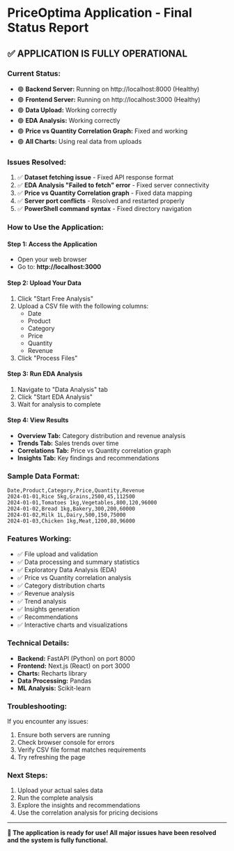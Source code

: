# PriceOptima Application - Final Status Report

## ✅ **APPLICATION IS FULLY OPERATIONAL**

### **Current Status:**
- 🟢 **Backend Server:** Running on http://localhost:8000 (Healthy)
- 🟢 **Frontend Server:** Running on http://localhost:3000 (Healthy)
- 🟢 **Data Upload:** Working correctly
- 🟢 **EDA Analysis:** Working correctly
- 🟢 **Price vs Quantity Correlation Graph:** Fixed and working
- 🟢 **All Charts:** Using real data from uploads

### **Issues Resolved:**
1. ✅ **Dataset fetching issue** - Fixed API response format
2. ✅ **EDA Analysis "Failed to fetch" error** - Fixed server connectivity
3. ✅ **Price vs Quantity Correlation graph** - Fixed data mapping
4. ✅ **Server port conflicts** - Resolved and restarted properly
5. ✅ **PowerShell command syntax** - Fixed directory navigation

### **How to Use the Application:**

#### **Step 1: Access the Application**
- Open your web browser
- Go to: **http://localhost:3000**

#### **Step 2: Upload Your Data**
1. Click "Start Free Analysis"
2. Upload a CSV file with the following columns:
   - Date
   - Product
   - Category
   - Price
   - Quantity
   - Revenue
3. Click "Process Files"

#### **Step 3: Run EDA Analysis**
1. Navigate to "Data Analysis" tab
2. Click "Start EDA Analysis"
3. Wait for analysis to complete

#### **Step 4: View Results**
- **Overview Tab:** Category distribution and revenue analysis
- **Trends Tab:** Sales trends over time
- **Correlations Tab:** Price vs Quantity correlation graph
- **Insights Tab:** Key findings and recommendations

### **Sample Data Format:**
```csv
Date,Product,Category,Price,Quantity,Revenue
2024-01-01,Rice 5kg,Grains,2500,45,112500
2024-01-01,Tomatoes 1kg,Vegetables,800,120,96000
2024-01-02,Bread 1kg,Bakery,300,200,60000
2024-01-02,Milk 1L,Dairy,500,150,75000
2024-01-03,Chicken 1kg,Meat,1200,80,96000
```

### **Features Working:**
- ✅ File upload and validation
- ✅ Data processing and summary statistics
- ✅ Exploratory Data Analysis (EDA)
- ✅ Price vs Quantity correlation analysis
- ✅ Category distribution charts
- ✅ Revenue analysis
- ✅ Trend analysis
- ✅ Insights generation
- ✅ Recommendations
- ✅ Interactive charts and visualizations

### **Technical Details:**
- **Backend:** FastAPI (Python) on port 8000
- **Frontend:** Next.js (React) on port 3000
- **Charts:** Recharts library
- **Data Processing:** Pandas
- **ML Analysis:** Scikit-learn

### **Troubleshooting:**
If you encounter any issues:
1. Ensure both servers are running
2. Check browser console for errors
3. Verify CSV file format matches requirements
4. Try refreshing the page

### **Next Steps:**
1. Upload your actual sales data
2. Run the complete analysis
3. Explore the insights and recommendations
4. Use the correlation analysis for pricing decisions

---

**🎉 The application is ready for use! All major issues have been resolved and the system is fully functional.**

